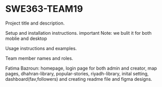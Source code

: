 # SWE363-TEAM19
Project title and description.

Setup and installation instructions.
important Note: we bulit it for both moblie and desktop  


Usage instructions and examples.

Team member names and roles.

Fatima Bazroun: homepage, login page for both admin and creator, map pages, dhahran-library, popular-stories, riyadh-library, inital setting, dashboard(fav,followers) and creating readme file and figma designs. 

